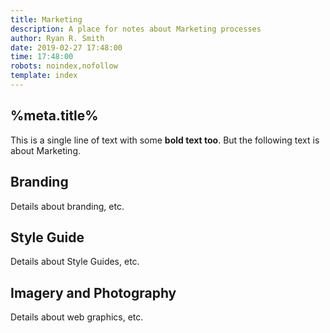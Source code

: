 ```yaml
---
title: Marketing
description: A place for notes about Marketing processes
author: Ryan R. Smith
date: 2019-02-27 17:48:00
time: 17:48:00
robots: noindex,nofollow
template: index
---
```


## %meta.title%
This is a single line of text with some **bold text too**. But the following text is about Marketing.

## Branding
Details about branding, etc.

## Style Guide
Details about Style Guides, etc.

## Imagery and Photography
Details about web graphics, etc.
